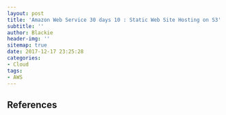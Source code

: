 ```yaml
---
layout: post
title: 'Amazon Web Service 30 days 10 : Static Web Site Hosting on S3'
subtitle: ''
author: Blackie
header-img: ''
sitemap: true
date: 2017-12-17 23:25:28
categories:
- Cloud
tags:
- AWS
---
```


<!-- More -->

## References ##